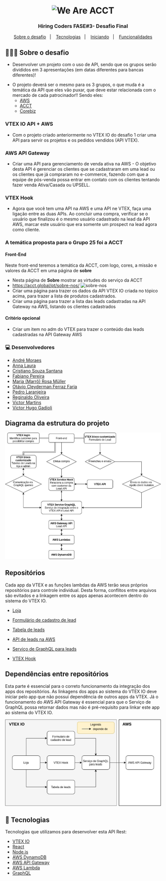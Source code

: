 <h1 align="center">
<img src="https://media-exp1.licdn.com/dms/image/C4D1BAQHfQr7OKzw3qw/company-background_10000/0/1625601466872?e=2159024400&v=beta&t=FhYCbZr68ojz3lfyYUPV-M4lziID87ji6A-oat_okZ4" title="We Are ACCT" />
</h1>

<h3 align="center">
  Hiring Coders FASE#3- Desafio Final
</h3>

<p align="center">
  <a href="#-sobre o desafio">Sobre o desafio</a>&nbsp;&nbsp;&nbsp;|&nbsp;&nbsp;&nbsp;
  <a href="#-tecnologias">Tecnologias</a>&nbsp;&nbsp;&nbsp;|&nbsp;&nbsp;&nbsp;
  <a href="#-iniciando">Iniciando</a>&nbsp;&nbsp;&nbsp;|&nbsp;&nbsp;&nbsp;
  <a href="#%EF%B8%8F-funcionalidades">Funcionalidades</a>
</p>

## 👨🏻‍💻 Sobre o desafio

- <p>Desenvolver um projeto com o uso de API, sendo que os grupos serão divididos em 3 apresentações (em datas diferentes para bancas diferentes)!
- O projeto deverá ser o mesmo para os 3 grupos, o que muda é a temática da API que eles vão puxar, que deve estar relacionada com o mercado de cada patrocinador!! Sendo eles:
  - [AWS](https://aws.amazon.com/pt/)</br>
  - [ACCT](https://acct.global)</br>
  - [Corebiz](https://www.corebiz.ag/pt/)
  </p>

### VTEX IO API + AWS

- Com o projeto criado anteriormente no VTEX IO do desafio 1 criar uma API para servir os projetos e os pedidos vendidos (API VTEX).

### AWS API Gateway

- Criar uma API para gerenciamento de venda ativa na AWS - O objetivo desta API é gerenciar os clientes que se cadastraram em uma lead ou os clientes que já compraram no e-commerce, fazendo com que a equipe de pós-venda possa entrar em contato com os clientes tentando fazer venda Ativa/Casada ou UPSELL.

### VTEX Hook

- Agora que você tem uma API na AWS e uma API ne VTEX, faça uma ligação entre as duas APIs. Ao concluir uma compra, verificar se o usuário que finalizou é o mesmo usuário cadastrado na lead da API AWS, marcar este usuário que era somente um prospect na lead agora como cliente.

### A temática proposta para o Grupo 25 foi a ACCT</br>

#### Front-End
Neste front-end teremos a temática da ACCT, com logo, cores, a missão e valores da ACCT em uma página de **sobre**
- Nesta página de **Sobre** mostrar as virtudes do serviço da ACCT
- https://acct.global/pt/sobre-nos/
![sobre-nos](https://user-images.githubusercontent.com/1951762/131201433-6f58da5d-2453-4324-a95e-53fed286c5aa.png)
- Criar uma página para trazer os dados da API VTEX IO criada no tópico acima, para trazer a lista de produtos cadastrados.
- Criar uma página para trazer a lista das leads cadastradas na API Gateway na AWS, listando os clientes cadastrados

#### Critério opcional
- Criar um item no adm do VTEX para trazer o conteúdo das leads cadastradas na API Gateway AWS

### 💻 Desenvolvedores
- [André Moraes](https://github.com/andreLTMoraes)
- [Anna Laura](https://github.com/alauraivani)
- [Cristiano Souza Santana](https://github.com/CristianoSantan)
- [Fabiano Pereira](https://github.com/ifabianoi)
- [Maria (Marrô) Rosa Müller ](https://github.com/Marro-Muller)
- [Otávio Cleyderman Ferraz Faria](https://github.com/OtavioCleyderman)
- [Pedro Laranjeira](https://github.com/pedroasso)
- [Reginaldo Oliveira](https://github.com/Reginaldo007oliveira)
- [Victor Martins](https://github.com/VictorFerreiraMartins)
- [Victor Hugo Gadioli](https://github.com/victorhgadioli)



## Diagrama da estrutura do projeto

<img alt="diagrama" width="800px" src="diagrama.jpg"></img>

## Repositórios

Cada app da VTEX e as funções lambdas da AWS terão seus próprios repositórios para controle individual. Desta forma, conflitos entre arquivos são evitados e a linkagem entre os apps apenas acontecem dentro do sistema do VTEX IO.

- [Loja](https://github.com/victorhgadioli/hiringcoders2021-finalChallenge-store)

- [Formulário de cadastro de lead](https://github.com/victorhgadioli/hiringcoders2021-finalChallenge-leadFormBlock)
- [Tabela de leads](https://github.com/victorhgadioli/hiringcoders2021-finalChallenge-leadTableBlock)
- [API de leads na AWS](https://github.com/victorhgadioli/hiringcoders2021-finalChallenge-AWS-API)
- [Serviço de GraphQL para leads](https://github.com/victorhgadioli/hiringcoders2021-finalChallenge-GraphQL-service)
- [VTEX Hook](https://github.com/victorhgadioli/hiringcoders2021-finalChallenge-VTEX-Hook)



## Dependências entre repositórios

Esta parte é essencial para o correto funcionamento da integração dos apps dos repositórios. As linkagens dos apps ao sistema do VTEX IO deve iniciar pelo app que não possui dependência de outros apps da VTEX. Já o funcionamento do AWS API Gateway é essencial para que o Serviço de GraphQL possa retornar dados mas não é pré-requisito para linkar este app ao sistema do VTEX IO.

<img alt="diagrama" width="800px" src="dependencias.jpg"></img>



## 🚀 Tecnologias

Tecnologias que utilizamos para desenvolver esta API Rest:

- [VTEX IO](https://vtex.io/)
- [React](https://pt-br.reactjs.org/)
- [Node.js](https://nodejs.org/en/)
- [AWS DynamoDB](https://aws.amazon.com/pt/dynamodb/)
- [AWS API Gateway](https://aws.amazon.com/pt/api-gateway/)
- [AWS Lambda](https://aws.amazon.com/pt/lambda/)
- [GraphQL](https://graphql.org/)
